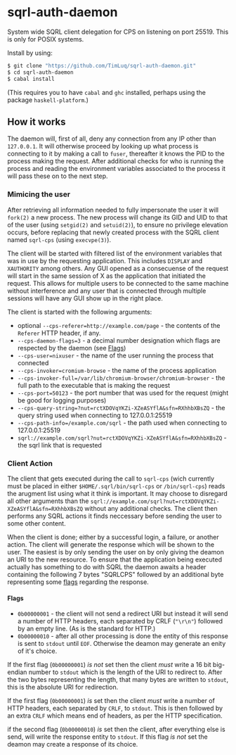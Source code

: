# sqrl-auth-daemon
System wide SQRL client delegation for CPS on listening on port 25519. This is only for POSIX systems.

Install by using:
```bash
$ git clone "https://github.com/TimLuq/sqrl-auth-daemon.git"
$ cd sqrl-auth-daemon
$ cabal install
```
(This requires you to have `cabal` and `ghc` installed, perhaps using the package `haskell-platform`.)

## How it works
The daemon will, first of all, deny any connection from any IP other than `127.0.0.1`.
It will otherwise proceed by looking up what process is connecting to it by making a call to `fuser`,
thereafter it knows the PID to the process making the request. After additional checks for who is running the process and reading the environment variables associated to the process it will pass these on to the next step.

### Mimicing the user
After retrieving all information needed to fully impersonate the user it will `fork(2)` a new process.
The new process will change its GID and UID to that of the user (using `setgid(2)` and `setuid(2)`), to ensure no privilege elevation occurs, before replacing that newly created process with the SQRL client named `sqrl-cps` (using `execvpe(3)`).

The client will be started with filtered list of the environment variables that was in use by the requesting application.
This includes `DISPLAY` and `XAUTHORITY` among others.
Any GUI opened as a consecuense of the request will start in the same session of X as the application that initiated the request.
This allows for multiple users to be connected to the same machine without interference and any user that is connected through multiple sessions will have any GUI show up in the right place.

The client is started with the following arguments:
* optional `--cps-referer=http://example.com/page` - the contents of the `Referer` HTTP header, if any.
* `--cps-daemon-flags=3` - a decimal number designation which flags are respected by the daemon (see [Flags](#flags))
* `--cps-user=nixuser` - the name of the user running the process that connected
* `--cps-invoker=cromium-browse` - the name of the process application
* `--cps-invoker-full=/var/lib/chromium-browser/chromium-browser` - the full path to the executable that is making the request
* `--cps-port=50123` - the port number that was used for the request (might be good for logging purposes)
* `--cps-query-string=?nut=rctXDOVqYKZi-XZeASYflA&sfn=RXhhbXBsZQ` - the query string used when connecting to 127.0.0.1:25519
* `--cps-path-info=/example.com/sqrl` - the path used when connecting to 127.0.0.1:25519
* `sqrl://example.com/sqrl?nut=rctXDOVqYKZi-XZeASYflA&sfn=RXhhbXBsZQ` - the sqrl link that is requested

### Client Action
The client that gets executed during the call to `sqrl-cps` (wich currently must be placed in either `$HOME/.sqrl/bin/sqrl-cps` or `/bin/sqrl-cps`) reads the arugment list using what it think is important.
It may choose to disregard all other arguments than the `sqrl://example.com/sqrl?nut=rctXDOVqYKZi-XZeASYflA&sfn=RXhhbXBsZQ` without any additional checks.
The client then performs any SQRL actions it finds neccessary before sending the user to some other content.

When the client is done; either by a successful login, a failure, or another action.
The client will generate the response which will be shown to the user.
The easiest is by only sending the user on by only giving the deamon an URI to the new resource.
To ensure that the application being executed actually has something to do with SQRL the daemon awaits a header containing the following 7 bytes "SQRLCPS" followed by an additional byte representing some [flags](#Flags) regarding the response.

#### <a name="flags"></a>Flags
* `0b00000001` - the client will not send a redirect URI but instead it will send a number of HTTP headers, each separated by CRLF (`"\r\n"`) followed by an empty line. (As is the standard for HTTP.)
* `0b00000010` - after all other processing is done the entity of this response is sent to `stdout` until `EOF`. Otherwise the deamon may generate an enity of it's choice.

If the first flag (`0b00000001`) _is not_ set then the client _must_ write a 16 bit big-endian number to `stdout` which is the length of the URI to redirect to.
After the two bytes representing the length, that many bytes are written to `stdout`, this is the absolute URI for redirection.

If the first flag (`0b00000001`) _is_ set then the client _must_ write a number of HTTP headers, each separated by `CRLF`, to `stdout`. This is then followed by an extra `CRLF` which means end of headers, as per the HTTP specification.

if the second flag (`0b00000010`) _is_ set then the client, after everything else is send, will write the response entity to `stdout`. If this flag _is not_ set the deamon may create a response of its choice.
